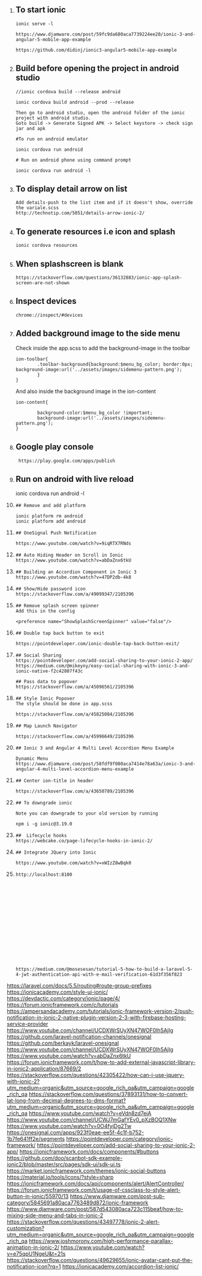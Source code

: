 1.  ## To start ionic
        ionic serve -l

        https://www.djamware.com/post/59fc9da680aca7739224ee20/ionic-3-and-angular-5-mobile-app-example

        https://github.com/didinj/ionic3-angular5-mobile-app-example

2.  ## Build before opening the project in android studio

        //ionic cordova build --release android

        ionic cordova build android --prod --release

        Then go to android studio, open the android folder of the ionic project with android studio. 
        Goto build -> Generate Signed APK -> Select keystore -> check sign jar and apk

        #To run on android emulator

        ionic cordova run android

        # Run on android phone using command prompt

        ionic cordova run android -l

3.  ## To display detail arrow on list
        Add details-push to the list item and if it doesn't show, override the variale.scss
        http://technotip.com/5051/details-arrow-ionic-2/

4.  ##  To generate resources i.e icon and splash

        ionic cordova resources

5.  ##  When splashscreen is blank
        https://stackoverflow.com/questions/36132883/ionic-app-splash-screen-are-not-shown

6.  ##  Inspect devices

        chrome://inspect/#devices

7.  ##  Added background image to the side menu
    Check inside the app.scss to add the background-image in the toolbar

        ion-toolbar{         
                .toolbar-background{background:$menu_bg_color; border:0px; background-image:url('../assets/images/sidemenu-pattern.png');
                }
        }

    And also inside the background image in the ion-content

        ion-content{
                
                background-color:$menu_bg_color !important;
                background-image:url('../assets/images/sidemenu-pattern.png'); 
        }

8. ##   Google play console
        https://play.google.com/apps/publish

9.   ## Run on android with live reload

        ionic cordova run android -l

10.     ## Remove and add platform

        ionic platform rm android
        ionic platform add android

11.     ## OneSignal Push Notification

        https://www.youtube.com/watch?v=9iqRTX7RNds

12.     ## Auto Hiding Header on Scroll in Ionic
        https://www.youtube.com/watch?v=abDaZnx6tkU

13.     ## Building an Accordion Component in Ionic 3
        https://www.youtube.com/watch?v=47DP2db-4k8

14.     ## Show/Hide password icon
        https://stackoverflow.com/a/49099347/2105396
15.     ## Remove splash screen spinner
        Add this in the config
        
        <preference name="ShowSplashScreenSpinner" value="false"/>

16.     ## Double tap back button to exit

        https://pointdeveloper.com/ionic-double-tap-back-button-exit/

17.     ## Social Sharing
        https://pointdeveloper.com/add-social-sharing-to-your-ionic-2-app/
        https://medium.com/@mikeyny/easy-social-sharing-with-ionic-3-and-ionic-native-f2c42807f43c

        ## Pass data to popover
        https://stackoverflow.com/a/45096561/2105396

18.     ## Style Ionic Popover
        The style should be done in app.scss

        https://stackoverflow.com/a/45825084/2105396

19.     ## Map Launch Navigator

        https://stackoverflow.com/a/45996649/2105396

20.     ## Ionic 3 and Angular 4 Multi Level Accordion Menu Example

        Dynamic Menu
        https://www.djamware.com/post/58fdf9f080aca7414e78a63a/ionic-3-and-angular-4-multi-level-accordion-menu-example

21.     ## Center ion-title in header

        https://stackoverflow.com/a/43650789/2105396

22.     ## To downgrade ionic

        Note you can downgrade to your old version by running

        npm i -g ionic@3.19.0

23.     ##  Lifecycle hooks
        https://webcake.co/page-lifecycle-hooks-in-ionic-2/


24.     ## Integrate JQuery into Ionic

        https://www.youtube.com/watch?v=xWIzZ8wBqk0


25.     http://localhost:8100

















        https://medium.com/@mosesesan/tutorial-5-how-to-build-a-laravel-5-4-jwt-authentication-api-with-e-mail-verification-61d3f356f823
https://laravel.com/docs/5.5/routing#route-group-prefixes
https://ionicacademy.com/style-ui-ionic/
https://devdactic.com/category/ionic/page/4/
https://forum.ionicframework.com/c/tutorials
https://ampersandacademy.com/tutorials/ionic-framework-version-2/push-notification-in-ionic-2-native-plugin-version-2-3-with-firebase-hosting-service-provider
https://www.youtube.com/channel/UCDXWrSUyXN47WOF0Ih5AjIg
https://github.com/laravel-notification-channels/onesignal
https://github.com/berkayk/laravel-onesignal
https://www.youtube.com/channel/UCDXWrSUyXN47WOF0Ih5AjIg
https://www.youtube.com/watch?v=abDaZnx6tkU
https://forum.ionicframework.com/t/how-to-add-external-javascript-library-in-ionic2-application/87669/2
https://stackoverflow.com/questions/42305422/how-can-i-use-jquery-with-ionic-2?utm_medium=organic&utm_source=google_rich_qa&utm_campaign=google_rich_qa
https://stackoverflow.com/questions/37893131/how-to-convert-lat-long-from-decimal-degrees-to-dms-format?utm_medium=organic&utm_source=google_rich_qa&utm_campaign=google_rich_qa
https://www.youtube.com/watch?v=eVdn8zd7eiA
https://www.youtube.com/channel/UCWJ7mGafYEv0_pXzBOQ1XNw
https://www.youtube.com/watch?v=0O4fyjDg2Tw
https://onesignal.com/apps/923f0eae-ee5f-4c1f-b752-1b7fe641ff2e/segments
https://pointdeveloper.com/category/ionic-framework/
https://pointdeveloper.com/add-social-sharing-to-your-ionic-2-app/
https://ionicframework.com/docs/components/#buttons
https://github.com/doo/scanbot-sdk-example-ionic2/blob/master/src/pages/sdk-ui/sdk-ui.ts
https://market.ionicframework.com/themes/ionic-social-buttons
https://material.io/tools/icons/?style=sharp
https://ionicframework.com/docs/api/components/alert/AlertController/
https://forum.ionicframework.com/t/usage-of-cssclass-to-style-alert-button-in-ionic/55970/13
https://www.djamware.com/post-sub-category/5845691a80aca7763489d872/ionic-framework
https://www.djamware.com/post/587d543080aca723c115beaf/how-to-mixing-side-menu-and-tabs-in-ionic-2
https://stackoverflow.com/questions/43497778/ionic-2-alert-customization?utm_medium=organic&utm_source=google_rich_qa&utm_campaign=google_rich_qa
https://www.joshmorony.com/high-performance-parallax-animation-in-ionic-2/
https://www.youtube.com/watch?v=e75qpU1NgeU&t=21s
https://stackoverflow.com/questions/49629655/ionic-avatar-cant-put-the-notification-icon?rq=1
https://ionicacademy.com/accordion-list-ionic/


